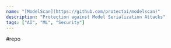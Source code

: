 ```yaml
---
name: "[ModelScan](https://github.com/protectai/modelscan)"
description: "Protection against Model Serialization Attacks"
tags: ["AI", "ML", "Security"]
---
```

#repo
